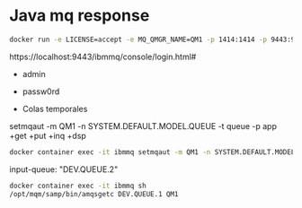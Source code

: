 # Java mq response

```sh
docker run -e LICENSE=accept -e MQ_QMGR_NAME=QM1 -p 1414:1414 -p 9443:9443 -d --name ibmmq -e MQ_APP_PASSWORD=passw0rd ibmcom/mq
```

https://localhost:9443/ibmmq/console/login.html#

- admin
- passw0rd

- Colas temporales

setmqaut -m QM1 -n SYSTEM.DEFAULT.MODEL.QUEUE -t queue -p app +get +put +inq +dsp

```sh
docker container exec -it ibmmq setmqaut -m QM1 -n SYSTEM.DEFAULT.MODEL.QUEUE -t queue -p app +get +put +inq +dsp
```

input-queue: "DEV.QUEUE.2"



```sh
docker container exec -it ibmmq sh
/opt/mqm/samp/bin/amqsgetc DEV.QUEUE.1 QM1
```